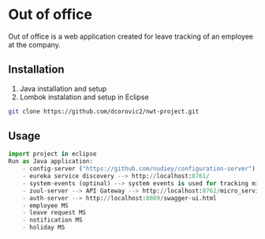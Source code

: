 # Out of office

Out of office is a web application created for leave tracking of an employee at the company. 

## Installation

1. Java installation and setup
2. Lombok instalation and setup in Eclipse

```bash
git clone https://github.com/dcorovic2/nwt-project.git
```

## Usage

```python
import project in eclipse
Run as Java application:
    - config-server ("https://github.com/nudiey/configuration-server") --> Configuration server is used for setting up main configuration properties (server port on eureka,database configuration) of all microservcies
    - eureka service discovery --> http://localhost:8761/
    - system-events (optinal) --> system events is used for tracking microservices activities
    - zuul-server --> API Gateway --> http://localhost:8762/micro_service_name/route (http://localhost:8762/notification/all_notification_types)
    - auth-server --> http://localhost:8089/swagger-ui.html
    - employee MS 
    - leave request MS
    - notification MS
    - holiday MS
```
